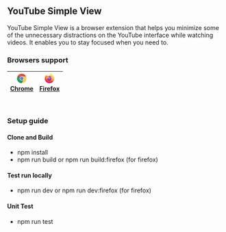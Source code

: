 ## YouTube Simple View

YouTube Simple View is a browser extension that helps you minimize some of the unnecessary distractions on the YouTube interface while watching videos. It enables you to stay focused when you need to.

### Browsers support

| [<img src="./assets/chrome_48.png" alt="Chrome" width="24px" height="24px" /><br/>Chrome](https://chromewebstore.google.com/detail/youtube-simple-view-hide/gppllamhaciichleihemgilcpledblpn) | [<img src="./assets/firefox_48.png" alt="Firefox" width="24px" height="24px" /><br/>Firefox](https://addons.mozilla.org/en-US/firefox/addon/youtube-simple-view) |
| --------------------------------------------------------------------------------------------------------------------------------------------------------------------------------------------- | ---------------------------------------------------------------------------------------------------------------------------------------------------------------- |

<br>

### Setup guide

#### Clone and Build

-   npm install
-   npm run build or npm run build:firefox (for firefox)

#### Test run locally

-   npm run dev or npm run dev:firefox (for firefox)

#### Unit Test

-   npm run test
